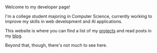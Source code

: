 Welcome to my developer page!

I'm a college student majoring in Computer Science, currently working to improve my skills in web development and AI applications.

This website is where you can find a list of my [projects](/projects) and read posts in my [blog](/blog).


Beyond that, though, there's not much to see here. 
